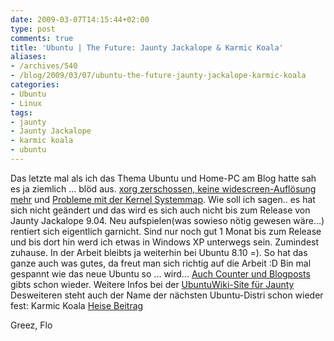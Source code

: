 ```yaml
---
date: 2009-03-07T14:15:44+02:00
type: post
comments: true
title: 'Ubuntu | The Future: Jaunty Jackalope & Karmic Koala'
aliases:
- /archives/540
- /blog/2009/03/07/ubuntu-the-future-jaunty-jackalope-karmic-koala
categories:
- Ubuntu
- Linux
tags:
- jaunty
- Jaunty Jackalope
- karmic koala
- ubuntu
---
```


Das letzte mal als ich das Thema Ubuntu und Home-PC am Blog hatte sah es ja
ziemlich ... blöd aus. [xorg zerschossen, keine widescreen-Auflösung
mehr](/?p=484) und [Probleme mit der Kernel Systemmap](/?p=481). Wie soll
ich sagen.. es hat sich nicht geändert und das wird es sich auch nicht bis
zum Release von Jaunty Jackalope 9.04. Neu aufspielen(was sowieso nötig
gewesen wäre...) rentiert sich eigentlich garnicht. Sind nur noch gut 1
Monat bis zum Release und bis dort hin werd ich etwas in Windows XP
unterwegs sein. Zumindest zuhause. In der Arbeit bleibts ja weiterhin bei
Ubuntu 8.10 =). So hat das ganze auch was gutes, da freut man sich richtig
auf die Arbeit :D Bin mal gespannt wie das neue Ubuntu so ... wird... [Auch
Counter und Blogposts](http://vogti.wordpress.com/2009/02/17/ubuntu-904-jaunty-jackalope-es-kommt/)
gibts schon wieder.
Weitere Infos bei der [UbuntuWiki-Site für Jaunty](https://wiki.ubuntu.com/JauntyJackalope/TechnicalOverview)
Desweiteren steht auch der Name der nächsten Ubuntu-Distri schon wieder
fest: Karmic Koala
[Heise Beitrag](http://www.heise.de/newsticker/Ausblick-auf-Ubuntu-9-10-Koala-mit-Karma--/meldung/133307)

Greez, Flo
